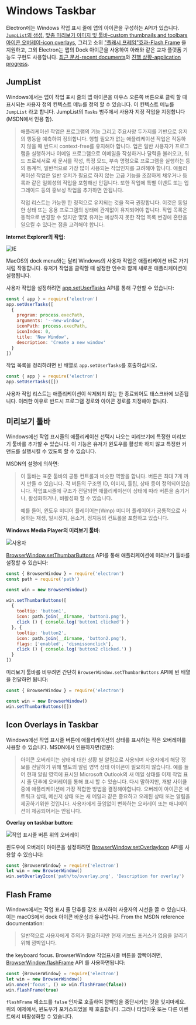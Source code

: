 # Windows Taskbar

Electron에는 Windows 작업 표시 줄에 앱의 아이콘을 구성하는 API가 있습니다. [`JumpList`의 생성](#jumplist), [맞춤 미리보기 이미지 및 툴바-custom thumbnails and toolbars](#thumbnail-toolbars) [아이콘 오버레이-icon overlays](#icon-overlays-in-taskbar-windows), 그리고 소위 ["플래시 프레임"효과-Flash Frame](#flash-frame) 을 지원하고, 그외 Electron는 앱의 Dock 아이콘을 사용하여 아래와 같은 교차 플랫폼 기능도 구현도 사용합니다. [최근 문서-recent documents](./recent-documents.md)와 [진행 상황-application progress](./progress-bar.md).

## JumpList

Windows에서는 앱이 작업 표시 줄의 앱 아이콘을 마우스 오른쪽 버튼으로 클릭 할 때 표시되는 사용자 정의 컨텍스트 메뉴를 정의 할 수 있습니다. 이 컨텍스트 메뉴를 `JumpList` 라고 합니다. JumpList의 `Tasks` 범주에서 사용자 지정 작업을 지정합니다 (MSDN에서 인용 함).

> 애플리케이션 작업은 프로그램의 기능 그리고 주요사양 두가지를 기반으로 유저의 행동을 예측하여 정의합니다. 행할 필요가 없는 애플리케이션 작업은 작동하지 않을 때 반드시 context-free를 유지해야 합니다. 업은 일반 사용자가 프로그램을 실행하거나 이메일 프로그램으로 이메일을 작성하거나 달력을 불러오고, 워드 프로세서로 새 문서를 작성, 특정 모드, 부속 명령으로 프로그램을 실행하는 등의 통계적, 일반적으로 가장 많이 사용되는 작업인지를 고려해야 합니다. 애플리케이션 작업은 일반 유저가 필요로 하지 않는 고급 기능을 조잡하게 채우거나 등록과 같은 일회성의 작업을 포함해선 안됩니다. 또한 작업에 특별 이벤트 또는 업그레이드 등의 홍보성 작업을 추가하면 안됩니다.
> 
> 작업 리스트는 가능한 한 정적으로 유지되는 것을 적극 권장합니다. 이것은 동일한 상태 또는 응용 프로그램의 상태에 관계없이 유지되어야 합니다. 작업 목록은 동적으로 변경할 수 있지만 몇몇 유저는 예상하지 못한 작업 목록 변경에 혼란을 일으킬 수 있다는 점을 고려해야 합니다.

**Internet Explorer의 작업:**

![IE](http://i.msdn.microsoft.com/dynimg/IC420539.png)

MacOS의 dock menu와는 달리 Windows의 사용자 작업은 애플리케이션 바로 가기처럼 작동합니다. 유저가 작업을 클릭할 때 설정한 인수와 함께 새로운 애플리케이션이 실행됩니다.

사용자 작업을 설정하려면 [app.setUserTasks](../api/app.md#appsetusertaskstasks-windows) API를 통해 구현할 수 있습니다:

```javascript
const { app } = require('electron')
app.setUserTasks([
  {
    program: process.execPath,
    arguments: '--new-window',
    iconPath: process.execPath,
    iconIndex: 0,
    title: 'New Window',
    description: 'Create a new window'
  }
])
```

작업 목록을 정리하려면 빈 배열로 `app.setUserTasks`를 호출하십시오.

```javascript
const { app } = require('electron')
app.setUserTasks([])
```

사용자 작업 리스트는 애플리케이션이 삭제되지 않는 한 종료되어도 태스크바에 보존됩니다. 이러한 이유로 반드시 프로그램 경로와 아이콘 경로를 지정해야 합니다.

## 미리보기 툴바

Windows에선 작업 표시줄의 애플리케이션 선택시 나오는 미리보기에 특정한 미리보기 툴바를 추가할 수 있습니다. 이 기능은 유저가 윈도우를 활성화 하지 않고 특정한 커맨드를 실행시킬 수 있도록 할 수 있습니다.

MSDN의 설명에 의하면:

> 이 툴바는 표준 툴바의 공통 컨트롤과 비슷한 역할을 합니다. 버튼은 최대 7개 까지 만들 수 있습니다. 각 버튼의 구조엔 ID, 이미지, 툴팁, 상태 등이 정의되어있습니다. 작업표시줄에 구조가 전달되면 애플리케이션이 상태에 따라 버튼을 숨기거나, 활성화하거나, 비활성화 할 수 있습니다.
> 
> 예를 들어, 윈도우 미디어 플레이어는(Wmp) 미디어 플레이어가 공통적으로 사용하는 재생, 일시정지, 음소거, 정지등의 컨트롤을 포함하고 있습니다.

**Windows Media Player의 미리보기 툴바:**

![사용자
](https://i-msdn.sec.s-msft.com/dynimg/IC420540.png)

[BrowserWindow.setThumbarButtons](../api/browser-window.md#winsetthumbarbuttonsbuttons-windows) API를 통해 애플리케이션에 미리보기 툴바를 설정할 수 있습니다:

```javascript
const { BrowserWindow } = require('electron')
const path = require('path')

const win = new BrowserWindow()

win.setThumbarButtons([
  {
    tooltip: 'button1',
    icon: path.join(__dirname, 'button1.png'),
    click () { console.log('button1 clicked') }
  }, {
    tooltip: 'button2',
    icon: path.join(__dirname, 'button2.png'),
    flags: ['enabled', 'dismissonclick'],
    click () { console.log('button2 clicked.') }
  }
])
```

미리보기 툴바를 비우려면 간단히 `BrowserWindow.setThumbarButtons` API에 빈 배열을 전달하면 됩니다:

```javascript
const { BrowserWindow } = require('electron')

const win = new BrowserWindow()
win.setThumbarButtons([])
```

## Icon Overlays in Taskbar

Windows에선 작업 표시줄 버튼에 애플리케이션의 상태를 표시하는 작은 오버레이를 사용할 수 있습니다. MSDN에서 인용하자면(영문):

> 아이콘 오버레이는 상태에 대한 상황 별 알림으로 사용되며 사용자에게 해당 정보를 전달하기 위해 별도의 알림 영역 상태 아이콘이 필요하지 않습니다. 예를 들어 현재 알림 영역에 표시된 Microsoft Outlook의 새 메일 상태를 이제 작업 표시 줄 단추에 오버레이를 통해 표시 할 수 있습니다. 다시 말하지만, 개발 사이클 중에 애플리케이션에 가장 적합한 방법을 결정해야합니다. 오버레이 아이콘은 네트워크 상태, 메신저 상태 또는 새 메일과 같은 중요하고 오래된 상태 또는 알림을 제공하기위한 것입니다. 사용자에게 끊임없이 변화하는 오버레이 또는 애니메이션이 제공되어서는 안됩니다.

**Overlay on taskbar button:**

![작업 표시줄 버튼 위의 오버레이](https://i-msdn.sec.s-msft.com/dynimg/IC420441.png)

윈도우에 오버레이 아이콘을 설정하려면 [BrowserWindow.setOverlayIcon](../api/browser-window.md#winsetoverlayiconoverlay-description-windows) API를 사용할 수 있습니다:

```javascript
const {BrowserWindow} = require('electron')
let win = new BrowserWindow()
win.setOverlayIcon('path/to/overlay.png', 'Description for overlay')
```

## Flash Frame

Windows에서는 작업 표시 줄 단추를 강조 표시하여 사용자의 시선을 끌 수 있습니다. 이는 macOS에서 dock 아이콘 바운싱과 유사합니다. From the MSDN reference documentation:

> 일반적으로 사용자에게 주의가 필요하지만 현재 키보드 포커스가 없음을 알리기 위해 깜박입니다.

the keyboard focus. BrowserWindow 작업표시줄 버튼을 깜빡이려면, [BrowserWindow.flashFrame](../api/browser-window.md#winflashframeflag) API 를 사용하면됩니다:

```javascript
const {BrowserWindow} = require('electron')
let win = new BrowserWindow()
win.once('focus', () => win.flashFrame(false))
win.flashFrame(true)
```

`flashFrame` 메소드를 `false` 인자로 호출하여 깜빡임을 중단시키는 것을 잊지마세요. 위의 예제에서, 윈도우가 포커스되었을 때 호출합니다. 그러나 타임아웃 또는 다른 이벤트에서 비활성화할 수 있습니다.